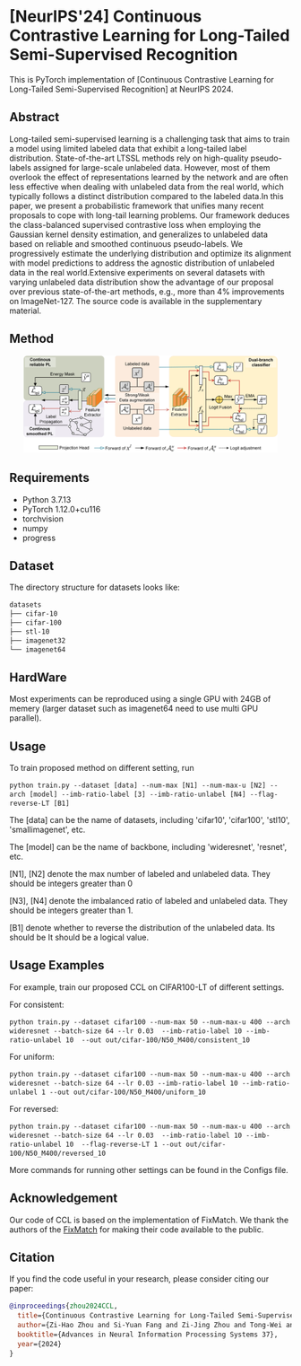 # [NeurIPS'24] Continuous Contrastive Learning for Long-Tailed Semi-Supervised Recognition

<!-- This is PyTorch implementation of Continuous Contrastive Learning for Long-Tailed Semi-Supervised Recognition. -->
This is PyTorch implementation of [Continuous Contrastive Learning for Long-Tailed Semi-Supervised Recognition] at NeurIPS 2024.
## Abstract
Long-tailed semi-supervised learning is a challenging task that aims to train a model using limited labeled data that exhibit a long-tailed label distribution. State-of-the-art LTSSL methods rely on high-quality pseudo-labels assigned for large-scale unlabeled data. However, most of them overlook the effect of representations learned by the network and are often less effective when dealing with unlabeled data from the real world, which typically follows a distinct distribution compared to the labeled data.In this paper, we present a probabilistic framework that unifies many recent proposals to cope with long-tail learning problems. Our framework deduces the class-balanced supervised contrastive loss when employing the Gaussian kernel density estimation, and generalizes to unlabeled data based on reliable and smoothed continuous pseudo-labels. We progressively estimate the underlying distribution and optimize its alignment with model predictions to address the agnostic distribution of unlabeled data in the real world.Extensive experiments on several datasets with varying unlabeled data distribution show the advantage of our proposal over previous state-of-the-art methods, e.g., more than 4% improvements on ImageNet-127. The source code is available in the supplementary material.

## Method

<p align = "center">
<img src="assets/model.png" width="90%" />
</p>

## Requirements

- Python 3.7.13
- PyTorch 1.12.0+cu116
- torchvision
- numpy
- progress



## Dataset

The directory structure for datasets looks like:
```
datasets
├── cifar-10
├── cifar-100
├── stl-10
├── imagenet32
└── imagenet64
```

## HardWare
Most experiments can be reproduced using a single GPU with 24GB of memery (larger dataset such as imagenet64 need to use multi GPU parallel).

## Usage
To train proposed method on different setting, run
```
python train.py --dataset [data] --num-max [N1] --num-max-u [N2] --arch [model] --imb-ratio-label [3] --imb-ratio-unlabel [N4] --flag-reverse-LT [B1]
```
The [data] can be the name of datasets, including 'cifar10', 'cifar100', 'stl10', 'smallimagenet', etc.

The [model] can be the name of backbone, including 'wideresnet', 'resnet', etc.

[N1], [N2] denote the max number of labeled and unlabeled data. They should be integers greater than 0

[N3], [N4] denote the imbalanced ratio of labeled and unlabeled data. They should be integers greater than 1.

[B1] denote whether to reverse the distribution of the unlabeled data. Its should be It should be a logical value.



## Usage Examples

For example, train our proposed CCL on CIFAR100-LT of different settings.

For consistent:

```
python train.py --dataset cifar100 --num-max 50 --num-max-u 400 --arch wideresnet --batch-size 64 --lr 0.03  --imb-ratio-label 10 --imb-ratio-unlabel 10  --out out/cifar-100/N50_M400/consistent_10
```

For uniform:

```
python train.py --dataset cifar100 --num-max 50 --num-max-u 400 --arch wideresnet --batch-size 64 --lr 0.03 --imb-ratio-label 10 --imb-ratio-unlabel 1 --out out/cifar-100/N50_M400/uniform_10  
```

For reversed:

```
python train.py --dataset cifar100 --num-max 50 --num-max-u 400 --arch wideresnet --batch-size 64 --lr 0.03  --imb-ratio-label 10 --imb-ratio-unlabel 10  --flag-reverse-LT 1 --out out/cifar-100/N50_M400/reversed_10
```
More commands for running other settings can be found in the Configs file. 

## Acknowledgement
Our code of CCL is based on the implementation of FixMatch. We thank the authors of the [FixMatch](https://github.com/kekmodel/FixMatch-pytorch) for making their code available to the public.

## Citation
If you find the code useful in your research, please consider citing our paper:
```bibtex
@inproceedings{zhou2024CCL,
  title={Continuous Contrastive Learning for Long-Tailed Semi-Supervised Recognition},
  author={Zi-Hao Zhou and Si-Yuan Fang and Zi-Jing Zhou and Tong-Wei and Yuan-Yu Wan and Min-Ling Zhang},
  booktitle={Advances in Neural Information Processing Systems 37},
  year={2024}
}
```


